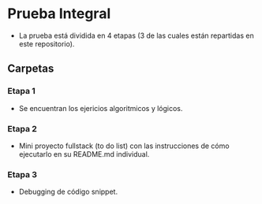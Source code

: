 # Prueba Integral

- La prueba está dividida en 4 etapas (3 de las cuales están repartidas en este repositorio).

## Carpetas

### Etapa 1
- Se encuentran los ejericios algoritmicos y lógicos.
### Etapa 2
- Mini proyecto fullstack (to do list) con las instrucciones de cómo ejecutarlo en su README.md individual.
### Etapa 3
- Debugging de código snippet.

